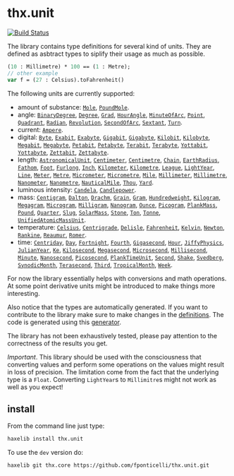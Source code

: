 # thx.unit

[![Build Status](https://travis-ci.org/fponticelli/thx.unit.svg)](https://travis-ci.org/fponticelli/thx.unit)

The library contains type definitions for several kind of units. They are defined as asbtract types to siplify their usage as much as possible.

```haxe
(10 : Millimetre) * 100 == (1 : Metre);
// other example
var f = (27 : Celsius).toFahrenheit()
```

The following units are currently supported:

  * amount of substance: [`Mole`](http://thx-lib.org/api/thx/unit/amountofsubstance/Mole.html), [`PoundMole`](http://thx-lib.org/api/thx/unit/amountofsubstance/PoundMole.html).
  * angle: [`BinaryDegree`](http://thx-lib.org/api/thx/unit/angle/BinaryDegree.html), [`Degree`](http://thx-lib.org/api/thx/unit/angle/Degree.html), [`Grad`](http://thx-lib.org/api/thx/unit/angle/Grad.html), [`HourAngle`](http://thx-lib.org/api/thx/unit/angle/HourAngle.html), [`MinuteOfArc`](http://thx-lib.org/api/thx/unit/angle/MinuteOfArc.html), [`Point`](http://thx-lib.org/api/thx/unit/angle/Point.html), [`Quadrant`](http://thx-lib.org/api/thx/unit/angle/Quadrant.html), [`Radian`](http://thx-lib.org/api/thx/unit/angle/Radian.html), [`Revolution`](http://thx-lib.org/api/thx/unit/angle/Revolution.html), [`SecondOfArc`](http://thx-lib.org/api/thx/unit/angle/SecondOfArc.html), [`Sextant`](http://thx-lib.org/api/thx/unit/angle/Sextant.html), [`Turn`](http://thx-lib.org/api/thx/unit/angle/Turn.html).
  * current: [`Ampere`](http://thx-lib.org/api/thx/unit/current/Ampere.html).
  * digital: [`Byte`](http://thx-lib.org/api/thx/unit/digital/Byte.html), [`Exabit`](http://thx-lib.org/api/thx/unit/digital/Exabit.html), [`Exabyte`](http://thx-lib.org/api/thx/unit/digital/Exabyte.html), [`Gigabit`](http://thx-lib.org/api/thx/unit/digital/Gigabit.html), [`Gigabyte`](http://thx-lib.org/api/thx/unit/digital/Gigabyte.html), [`Kilobit`](http://thx-lib.org/api/thx/unit/digital/Kilobit.html), [`Kilobyte`](http://thx-lib.org/api/thx/unit/digital/Kilobyte.html), [`Megabit`](http://thx-lib.org/api/thx/unit/digital/Megabit.html), [`Megabyte`](http://thx-lib.org/api/thx/unit/digital/Megabyte.html), [`Petabit`](http://thx-lib.org/api/thx/unit/digital/Petabit.html), [`Petabyte`](http://thx-lib.org/api/thx/unit/digital/Petabyte.html), [`Terabit`](http://thx-lib.org/api/thx/unit/digital/Terabit.html), [`Terabyte`](http://thx-lib.org/api/thx/unit/digital/Terabyte.html), [`Yottabit`](http://thx-lib.org/api/thx/unit/digital/Yottabit.html), [`Yottabyte`](http://thx-lib.org/api/thx/unit/digital/Yottabyte.html), [`Zettabit`](http://thx-lib.org/api/thx/unit/digital/Zettabit.html), [`Zettabyte`](http://thx-lib.org/api/thx/unit/digital/Zettabyte.html).
  * length:  [`AstronomicalUnit`](http://thx-lib.org/api/thx/unit/length/AstronomicalUnit.html), [`Centimeter`](http://thx-lib.org/api/thx/unit/length/Centimeter.html), [`Centimetre`](http://thx-lib.org/api/thx/unit/length/Centimetre.html), [`Chain`](http://thx-lib.org/api/thx/unit/length/Chain.html), [`EarthRadius`](http://thx-lib.org/api/thx/unit/length/EarthRadius.html), [`Fathom`](http://thx-lib.org/api/thx/unit/length/Fathom.html), [`Foot`](http://thx-lib.org/api/thx/unit/length/Foot.html), [`Furlong`](http://thx-lib.org/api/thx/unit/length/Furlong.html), [`Inch`](http://thx-lib.org/api/thx/unit/length/Inch.html), [`Kilometer`](http://thx-lib.org/api/thx/unit/length/Kilometer.html), [`Kilometre`](http://thx-lib.org/api/thx/unit/length/Kilometre.html), [`League`](http://thx-lib.org/api/thx/unit/length/League.html), [`LightYear`](http://thx-lib.org/api/thx/unit/length/LightYear.html), [`Line`](http://thx-lib.org/api/thx/unit/length/Line.html), [`Meter`](http://thx-lib.org/api/thx/unit/length/Meter.html), [`Metre`](http://thx-lib.org/api/thx/unit/length/Metre.html), [`Micrometer`](http://thx-lib.org/api/thx/unit/length/Micrometer.html), [`Micrometre`](http://thx-lib.org/api/thx/unit/length/Micrometre.html), [`Mile`](http://thx-lib.org/api/thx/unit/length/Mile.html), [`Millimeter`](http://thx-lib.org/api/thx/unit/length/Millimeter.html), [`Millimetre`](http://thx-lib.org/api/thx/unit/length/Millimetre.html), [`Nanometer`](http://thx-lib.org/api/thx/unit/length/Nanometer.html), [`Nanometre`](http://thx-lib.org/api/thx/unit/length/Nanometre.html), [`NauticalMile`](http://thx-lib.org/api/thx/unit/length/NauticalMile.html), [`Thou`](http://thx-lib.org/api/thx/unit/length/Thou.html), [`Yard`](http://thx-lib.org/api/thx/unit/length/Yard.html).
  * luminous intensity: [`Candela`](http://thx-lib.org/api/thx/unit/luminousintensity/Candela.html), [`Candlepower`](http://thx-lib.org/api/thx/unit/luminousintensity/Candlepower.html).
  * mass: [`Centigram`](http://thx-lib.org/api/thx/unit/mass/Centigram.html), [`Dalton`](http://thx-lib.org/api/thx/unit/mass/Dalton.html), [`Drachm`](http://thx-lib.org/api/thx/unit/mass/Drachm.html), [`Grain`](http://thx-lib.org/api/thx/unit/mass/Grain.html), [`Gram`](http://thx-lib.org/api/thx/unit/mass/Gram.html), [`Hundredweight`](http://thx-lib.org/api/thx/unit/mass/Hundredweight.html), [`Kilogram`](http://thx-lib.org/api/thx/unit/mass/Kilogram.html), [`Megagram`](http://thx-lib.org/api/thx/unit/mass/Megagram.html), [`Microgram`](http://thx-lib.org/api/thx/unit/mass/Microgram.html), [`Milligram`](http://thx-lib.org/api/thx/unit/mass/Milligram.html), [`Nanogram`](http://thx-lib.org/api/thx/unit/mass/Nanogram.html), [`Ounce`](http://thx-lib.org/api/thx/unit/mass/Ounce.html), [`Picogram`](http://thx-lib.org/api/thx/unit/mass/Picogram.html), [`PlankMass`](http://thx-lib.org/api/thx/unit/mass/PlankMass.html), [`Pound`](http://thx-lib.org/api/thx/unit/mass/Pound.html), [`Quarter`](http://thx-lib.org/api/thx/unit/mass/Quarter.html), [`Slug`](http://thx-lib.org/api/thx/unit/mass/Slug.html), [`SolarMass`](http://thx-lib.org/api/thx/unit/mass/SolarMass.html), [`Stone`](http://thx-lib.org/api/thx/unit/mass/Stone.html), [`Ton`](http://thx-lib.org/api/thx/unit/mass/Ton.html), [`Tonne`](http://thx-lib.org/api/thx/unit/mass/Tonne.html), [`UnifiedAtomicMassUnit`](http://thx-lib.org/api/thx/unit/mass/UnifiedAtomicMassUnit.html).
  * temperature: [`Celsius`](http://thx-lib.org/api/thx/unit/temperature/Celsius.html), [`Centrigrade`](http://thx-lib.org/api/thx/unit/temperature/Centrigrade.html), [`Delisle`](http://thx-lib.org/api/thx/unit/temperature/Delisle.html), [`Fahrenheit`](http://thx-lib.org/api/thx/unit/temperature/Fahrenheit.html), [`Kelvin`](http://thx-lib.org/api/thx/unit/temperature/Kelvin.html), [`Newton`](http://thx-lib.org/api/thx/unit/temperature/Newton.html), [`Rankine`](http://thx-lib.org/api/thx/unit/temperature/Rankine.html), [`Reaumur`](http://thx-lib.org/api/thx/unit/temperature/Reaumur.html), [`Romer`](http://thx-lib.org/api/thx/unit/temperature/Romer.html).
  * time: [`Centriday`](http://thx-lib.org/api/thx/unit/time/Centriday.html), [`Day`](http://thx-lib.org/api/thx/unit/time/Day.html), [`Fortnight`](http://thx-lib.org/api/thx/unit/time/Fortnight.html), [`Fourth`](http://thx-lib.org/api/thx/unit/time/Fourth.html), [`Gigasecond`](http://thx-lib.org/api/thx/unit/time/Gigasecond.html), [`Hour`](http://thx-lib.org/api/thx/unit/time/Hour.html), [`JiffyPhysics`](http://thx-lib.org/api/thx/unit/time/JiffyPhysics.html), [`JulianYear`](http://thx-lib.org/api/thx/unit/time/JulianYear.html), [`Ke`](http://thx-lib.org/api/thx/unit/time/Ke.html), [`Kilosecond`](http://thx-lib.org/api/thx/unit/time/Kilosecond.html), [`Megasecond`](http://thx-lib.org/api/thx/unit/time/Megasecond.html), [`Microsecond`](http://thx-lib.org/api/thx/unit/time/Microsecond.html), [`Millisecond`](http://thx-lib.org/api/thx/unit/time/Millisecond.html), [`Minute`](http://thx-lib.org/api/thx/unit/time/Minute.html), [`Nanosecond`](http://thx-lib.org/api/thx/unit/time/Nanosecond.html), [`Picosecond`](http://thx-lib.org/api/thx/unit/time/Picosecond.html), [`PlankTimeUnit`](http://thx-lib.org/api/thx/unit/time/PlankTimeUnit.html), [`Second`](http://thx-lib.org/api/thx/unit/time/Second.html), [`Shake`](http://thx-lib.org/api/thx/unit/time/Shake.html), [`Svedberg`](http://thx-lib.org/api/thx/unit/time/Svedberg.html), [`SynodicMonth`](http://thx-lib.org/api/thx/unit/time/SynodicMonth.html), [`Terasecond`](http://thx-lib.org/api/thx/unit/time/Terasecond.html), [`Third`](http://thx-lib.org/api/thx/unit/time/Third.html), [`TropicalMonth`](http://thx-lib.org/api/thx/unit/time/TropicalMonth.html), [`Week`](http://thx-lib.org/api/thx/unit/time/Week.html).

For now the library essentially helps with conversions and math operations. At some point derivative units might be introduced to make things more interesting.

Also notice that the types are automatically generated. If you want to contribute to the library make sure to make changes in the [definitions](https://github.com/fponticelli/thx.unit/blob/master/definitions/). The code is generated using this [generator](https://github.com/fponticelli/generator).

The library has not been exhaustively tested, please pay attention to the correctness of the results you get.

*Important*. This library should be used with the consciousness that converting values and perform some operations on the values might result in loss of precision. The limitation come from the fact that the underlying type is a `Float`. Converting `LightYear`s to `Millimitre`s might not work as well as you expect!

## install

From the command line just type:

```bash
haxelib install thx.unit
```

To use the `dev` version do:

```bash
haxelib git thx.core https://github.com/fponticelli/thx.unit.git
```

